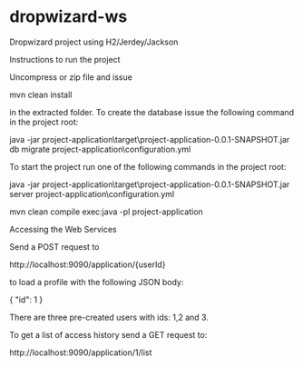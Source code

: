 # dropwizard-ws
Dropwizard project using H2/Jerdey/Jackson

Instructions to run the project

Uncompress or zip file and issue

  mvn clean install

in the extracted folder.
To create the database issue the following command in the project root:

  java -jar project-application\target\project-application-0.0.1-SNAPSHOT.jar db migrate project-application\configuration.yml

To start the project run one of the following commands in the project root:
  
  java -jar project-application\target\project-application-0.0.1-SNAPSHOT.jar server project-application\configuration.yml

  mvn clean compile exec:java -pl project-application

Accessing the Web Services

Send a POST request to

  http://localhost:9090/application/{userId}

to load a profile with the following JSON body:

  {
      "id": 1
  }

There are three pre-created users with ids: 1,2 and 3.

To get a list of access history send a GET request to:
  
  http://localhost:9090/application/1/list



